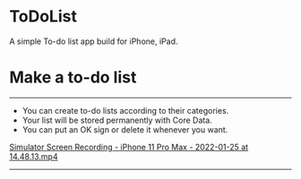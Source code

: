 # ToDoList

A simple To-do list app build for iPhone, iPad.

# Make a to-do list

---

- You can create to-do lists according to their categories.
- Your list will be stored permanently with Core Data.
- You can put an OK sign or delete it whenever you want.

[Simulator Screen Recording - iPhone 11 Pro Max - 2022-01-25 at 14.48.13.mp4](ToDoList%206b42636038b44581919470ddf81eae1a/Simulator_Screen_Recording_-_iPhone_11_Pro_Max_-_2022-01-25_at_14.48.13.mp4)

---
